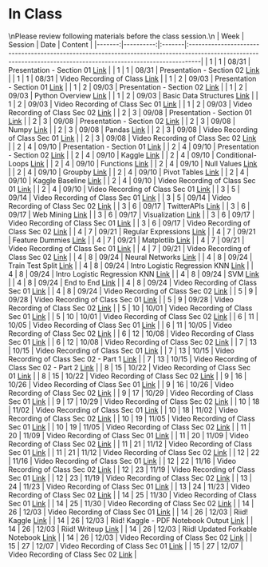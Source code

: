 In Class
============================

\nPlease review following materials before the class session.\n
|   Week |   Session | Date   | Content                                                                                                                                                         |
|-------:|----------:|:-------|:----------------------------------------------------------------------------------------------------------------------------------------------------------------|
|      1 |         1 | 08/31  | Presentation  - Section 01  [Link](https://rpi.box.com/s/g3wsswc1gvqxvamkuxee77eb4qugizvj)                                                                      |
|      1 |         1 | 08/31  | Presentation  - Section 02 [Link](https://rpi.box.com/s/qdd5wlo58f5ludkxmb4yd17mgnyc0sbh)                                                                       |
|      1 |         1 | 08/31  | Video Recording of Class [Link](https://rensselaer.webex.com/rensselaer/ldr.php?RCID=bfb2ae23c30e4151ba55599a4e0e1d8a)                                          |
|      1 |         2 | 09/03  | Presentation  - Section 01  [Link](https://rpi.box.com/s/g3wsswc1gvqxvamkuxee77eb4qugizvj)                                                                      |
|      1 |         2 | 09/03  | Presentation  - Section 02 [Link](https://rpi.box.com/s/qdd5wlo58f5ludkxmb4yd17mgnyc0sbh)                                                                       |
|      1 |         2 | 09/03  | Python Overview [Link](../notebooks/01-intro-python/01-python-overview)                                                                                         |
|      1 |         2 | 09/03  | Basic Data Structures [Link](../notebooks/01-intro-python/02-datastructures)                                                                                    |
|      1 |         2 | 09/03  | Video Recording of Class Sec 01 [Link](https://rensselaer.webex.com/rensselaer/ldr.php?RCID=508048265d664a6f917a44a9bc67cb25)                                   |
|      1 |         2 | 09/03  | Video Recording of Class Sec 02 [Link](https://rensselaer.webex.com/recordingservice/sites/rensselaer/recording/play/e18980e944fe42aa847c242e4d0d8ab8)          |
|      2 |         3 | 09/08  | Presentation  - Section 01  [Link](https://rpi.box.com/s/g3wsswc1gvqxvamkuxee77eb4qugizvj)                                                                      |
|      2 |         3 | 09/08  | Presentation  - Section 02 [Link](https://rpi.box.com/s/qdd5wlo58f5ludkxmb4yd17mgnyc0sbh)                                                                       |
|      2 |         3 | 09/08  | Numpy [Link](../notebooks/01-intro-python/03-numpy)                                                                                                             |
|      2 |         3 | 09/08  | Pandas [Link](../notebooks/01-intro-python/04-pandas)                                                                                                           |
|      2 |         3 | 09/08  | Video Recording of Class Sec 01 [Link](https://rensselaer.webex.com/webappng/sites/rensselaer/recording/play/93fa92484195459490e45719d94d4fe6)                  |
|      2 |         3 | 09/08  | Video Recording of Class Sec 02 [Link](https://rensselaer.webex.com/recordingservice/sites/rensselaer/recording/play/e8ebc605718049ce99e07f066d7cd25f)          |
|      2 |         4 | 09/10  | Presentation  - Section 01  [Link](https://rpi.box.com/s/g3wsswc1gvqxvamkuxee77eb4qugizvj)                                                                      |
|      2 |         4 | 09/10  | Presentation  - Section 02 [Link](https://rpi.box.com/s/qdd5wlo58f5ludkxmb4yd17mgnyc0sbh)                                                                       |
|      2 |         4 | 09/10  | Kaggle  [Link](https://www.kaggle.com/)                                                                                                                         |
|      2 |         4 | 09/10  | Conditional-Loops [Link](../notebooks/02-intro-python/01-conditionals-loops)                                                                                    |
|      2 |         4 | 09/10  | Functions [Link](../notebooks/02-intro-python/02-functions)                                                                                                     |
|      2 |         4 | 09/10  | Null Values [Link](../notebooks/02-intro-python/03-null-values)                                                                                                 |
|      2 |         4 | 09/10  | Groupby  [Link](../notebooks/02-intro-python/04-groupby)                                                                                                        |
|      2 |         4 | 09/10  | Pivot Tables [Link](../notebooks/02-intro-python/04-pivottable)                                                                                                 |
|      2 |         4 | 09/10  | Kaggle Baseline [Link](../notebooks/02-intro-python/05-kaggle-baseline)                                                                                         |
|      2 |         4 | 09/10  | Video Recording of Class Sec 01 [Link](https://rensselaer.webex.com/webappng/sites/rensselaer/recording/play/53d4aef08b534337b8fe077870ee7ec0)                  |
|      2 |         4 | 09/10  | Video Recording of Class Sec 01 [Link](https://rensselaer.webex.com/recordingservice/sites/rensselaer/recording/play/7cf2c9cb7fe04c0ba0b4697e96c291dc)          |
|      3 |         5 | 09/14  | Video Recording of Class Sec 01 [Link](https://rensselaer.webex.com/rensselaer/ldr.php?RCID=6deccb8602db4a1984a7a0e727dffbbc)                                   |
|      3 |         5 | 09/14  | Video Recording of Class Sec 02 [Link](https://rensselaer.webex.com/recordingservice/sites/rensselaer/recording/play/ceeddcf8fdb54ee9a953ed814b4727ab)          |
|      3 |         6 | 09/17  | TwitterAPIs [Link](../notebooks/03-viz-api-scraper/01-intro-api-twitter)                                                                                        |
|      3 |         6 | 09/17  | Web Mining [Link](../notebooks/03-viz-api-scraper/02-intro-python-webmining)                                                                                    |
|      3 |         6 | 09/17  | Visualization [Link](../notebooks/03-viz-api-scraper/03-visualization-python-seaborn)                                                                           |
|      3 |         6 | 09/17  | Video Recording of Class Sec 01 [Link](https://rensselaer.webex.com/rensselaer/ldr.php?RCID=84fd624c95554f8489dfc64d260245df)                                   |
|      3 |         6 | 09/17  | Video Recording of Class Sec 02 [Link](https://rensselaer.webex.com/recordingservice/sites/rensselaer/recording/playback/75e8ebaed323473daf4d9c088a767a89)      |
|      4 |         7 | 09/21  | Regular Expressions [Link](../notebooks/03-viz-api-scraper/04-strings-regular-expressions)                                                                      |
|      4 |         7 | 09/21  | Feature Dummies [Link](../notebooks/03-viz-api-scraper/05-features-dummies)                                                                                     |
|      4 |         7 | 09/21  | Matplotlib [Link](../notebooks/03-viz-api-scraper/06-matplotlib)                                                                                                |
|      4 |         7 | 09/21  | Video Recording of Class Sec 01 [Link](https://rensselaer.webex.com/webappng/sites/rensselaer/recording/play/6bd4d10ef7a443838e020218e96144f5)                  |
|      4 |         7 | 09/21  | Video Recording of Class Sec 02 [Link](https://rensselaer.webex.com/recordingservice/sites/rensselaer/recording/play/e210b8b46f824822b383e452c26ff3af)          |
|      4 |         8 | 09/24  | Neural Networks [Link](../notebooks/04-intro-modeling/01-neural-networks)                                                                                       |
|      4 |         8 | 09/24  | Train Test Split [Link](../notebooks/04-intro-modeling/02-train-test-split)                                                                                     |
|      4 |         8 | 09/24  | Intro Logistic Regression KNN [Link](../notebooks/04-intro-modeling/03-intro-logistic-knn)                                                                      |
|      4 |         8 | 09/24  | Intro Logistic Regression KNN [Link](../notebooks/04-intro-modeling/04-knn)                                                                                     |
|      4 |         8 | 09/24  | SVM [Link](../notebooks/04-intro-modeling/05-svm-roc)                                                                                                           |
|      4 |         8 | 09/24  | End to End [Link](../notebooks/book/02_end_to_end_machine_learning_project)                                                                                     |
|      4 |         8 | 09/24  | Video Recording of Class Sec 01 [Link](https://rensselaer.webex.com/webappng/sites/rensselaer/recording/play/ef3e70bde3e0465181c0ba73d2e050af )                 |
|      4 |         8 | 09/24  | Video Recording of Class Sec 02 [Link](https://rensselaer.webex.com/recordingservice/sites/rensselaer/recording/play/d2dd941f6ef44f0a8ff1ca2d30717b76)          |
|      5 |         9 | 09/28  | Video Recording of Class Sec 01 [Link](https://rensselaer.webex.com/webappng/sites/rensselaer/recording/play/96460dff323947a39ce40b5f6243d46a )                 |
|      5 |         9 | 09/28  | Video Recording of Class Sec 02 [Link](https://rensselaer.webex.com/recordingservice/sites/rensselaer/recording/play/4d00a7cff4c5473f86cd84fd29bf10bd)          |
|      5 |        10 | 10/01  | Video Recording of Class Sec 01 [Link](https://rensselaer.webex.com/webappng/sites/rensselaer/recording/play/70be2c384357437a96b09a704b9e97ac)                  |
|      5 |        10 | 10/01  | Video Recording of Class Sec 02 [Link](https://rensselaer.webex.com/recordingservice/sites/rensselaer/recording/play/4837a7850b704b70b62322acc01f06eb)          |
|      6 |        11 | 10/05  | Video Recording of Class Sec 01 [Link](https://rensselaer.webex.com/recordingservice/sites/rensselaer/recording/play/13bf8548a1dc426583de14caf901d2ba )         |
|      6 |        11 | 10/05  | Video Recording of Class Sec 02 [Link](https://rensselaer.webex.com/recordingservice/sites/rensselaer/recording/play/9455c4cb103b40e09cf371bbc0eac818)          |
|      6 |        12 | 10/08  | Video Recording of Class Sec 01 [Link](https://rensselaer.webex.com/rensselaer/ldr.php?RCID=85bc602596d24edd9373252c2496c457 )                                  |
|      6 |        12 | 10/08  | Video Recording of Class Sec 02 [Link](https://rensselaer.webex.com/recordingservice/sites/rensselaer/recording/playback/8b8bcba58cc847818344bb2da2c201eb)      |
|      7 |        13 | 10/15  | Video Recording of Class Sec 01 [Link](https://rensselaer.webex.com/rensselaer/ldr.php?RCID=786db1209b1742b9b8e18c37ff97f4a7 )                                  |
|      7 |        13 | 10/15  | Video Recording of Class Sec 02 - Part 1 [Link](https://rensselaer.webex.com/recordingservice/sites/rensselaer/recording/play/fa6644e03cd943fdb679f8f604d1264b) |
|      7 |        13 | 10/15  | Video Recording of Class Sec 02 - Part 2 [Link](https://rensselaer.webex.com/recordingservice/sites/rensselaer/recording/play/1d438f22abef4621bd608be72c1e8a22) |
|      8 |        15 | 10/22  | Video Recording of Class Sec 01 [Link](https://rensselaer.webex.com/rensselaer/ldr.php?RCID=98b3f8266fca4b738f5a589c9f65c14c)                                   |
|      8 |        15 | 10/22  | Video Recording of Class Sec 02 [Link](https://rensselaer.webex.com/recordingservice/sites/rensselaer/recording/play/d4da719eff124a678a91a3dc629eab05)          |
|      9 |        16 | 10/26  | Video Recording of Class Sec 01 [Link](https://rensselaer.webex.com/rensselaer/ldr.php?RCID=37ea34ea2bb047b3a776d864570768f6 )                                  |
|      9 |        16 | 10/26  | Video Recording of Class Sec 02 [Link](https://rensselaer.webex.com/recordingservice/sites/rensselaer/recording/play/c5c2dcd89d8b4411b57952bdcaa581a8)          |
|      9 |        17 | 10/29  | Video Recording of Class Sec 01 [Link](https://rensselaer.webex.com/webappng/sites/rensselaer/recording/play/6302a1fd9e504bbbbdc85640b7fd1134)                  |
|      9 |        17 | 10/29  | Video Recording of Class Sec 02 [Link](https://rensselaer.webex.com/recordingservice/sites/rensselaer/recording/play/1051419ff8d84cd7aa83f175650d7b07)          |
|     10 |        18 | 11/02  | Video Recording of Class Sec 01 [Link](https://rensselaer.webex.com/rensselaer/ldr.php?RCID=873e4c3bea174f2d8b9326443b09b9f3)                                   |
|     10 |        18 | 11/02  | Video Recording of Class Sec 02 [Link](https://rensselaer.webex.com/webappng/sites/rensselaer/recording/play/ee3336832ba641129cf313bc739f4b11)                  |
|     10 |        19 | 11/05  | Video Recording of Class Sec 01 [Link](https://rensselaer.webex.com/recordingservice/sites/rensselaer/recording/playback/243882573d9e42bb8429c2794430c0f2)      |
|     10 |        19 | 11/05  | Video Recording of Class Sec 02 [Link](https://rensselaer.webex.com/recordingservice/sites/rensselaer/recording/play/e7a9b73ba41042f59399c1cdd27d3362)          |
|     11 |        20 | 11/09  | Video Recording of Class Sec 01 [Link](https://rensselaer.webex.com/recordingservice/sites/rensselaer/recording/play/f79bb1f7615f4a61a36fe663dd71b504)          |
|     11 |        20 | 11/09  | Video Recording of Class Sec 02 [Link](https://rensselaer.webex.com/recordingservice/sites/rensselaer/recording/play/fce837e8a5994ab8895f27ca7a78672f)          |
|     11 |        21 | 11/12  | Video Recording of Class Sec 01 [Link](https://rensselaer.webex.com/recordingservice/sites/rensselaer/recording/09207f86b4cc45738d9a6e13e0b76a53/playback)      |
|     11 |        21 | 11/12  | Video Recording of Class Sec 02 [Link](https://rensselaer.webex.com/recordingservice/sites/rensselaer/recording/d9a25c7aa7944fc083c4a5d24d6ec650/playback)      |
|     12 |        22 | 11/16  | Video Recording of Class Sec 01 [Link](https://rensselaer.webex.com/recordingservice/sites/rensselaer/recording/13a6e5016cfe492eb7fbe12a14a5abbc/playback)      |
|     12 |        22 | 11/16  | Video Recording of Class Sec 02 [Link](https://rensselaer.webex.com/recordingservice/sites/rensselaer/recording/0d54fe63ea3a45788579d145dc72404a/playback)      |
|     12 |        23 | 11/19  | Video Recording of Class Sec 01 [Link](https://rensselaer.webex.com/webappng/sites/rensselaer/recording/07b0859618af4f8e848e6dc0360fcac8/playback)              |
|     12 |        23 | 11/19  | Video Recording of Class Sec 02 [Link](https://rensselaer.webex.com/recordingservice/sites/rensselaer/recording/815e6d995c344d0f8fb2d4f697fec532/playback)      |
|     13 |        24 | 11/23  | Video Recording of Class Sec 01 [Link](https://rensselaer.webex.com/recordingservice/sites/rensselaer/recording/741cc649873d47e5b5c608a86c93160c/playback)      |
|     13 |        24 | 11/23  | Video Recording of Class Sec 02 [Link](https://rensselaer.webex.com/recordingservice/sites/rensselaer/recording/72e55bad294b4b87a4f7b0455cc078a5/playback)      |
|     14 |        25 | 11/30  | Video Recording of Class Sec 01 [Link](https://rensselaer.webex.com/recordingservice/sites/rensselaer/recording/abf741c1d2414b18b087a5065b3023e5/playback)      |
|     14 |        25 | 11/30  | Video Recording of Class Sec 02 [Link](https://rensselaer.webex.com/recordingservice/sites/rensselaer/recording/4db99a8abae84352af66a3512acbd991/playback)      |
|     14 |        26 | 12/03  | Video Recording of Class Sec 01 [Link](https://rensselaer.webex.com/recordingservice/sites/rensselaer/recording/d0b289dccf8f44e88d3821ea600b1ba1/playback)      |
|     14 |        26 | 12/03  | Riid! Kaggle [Link](https://www.kaggle.com/c/riiid-test-answer-prediction/)                                                                                     |
|     14 |        26 | 12/03  | Riid! Kaggle - PDF Notebook Output [Link](https://rpi.box.com/s/w1ml3vmfi83k1nrznf4w6mrehonup1g9)                                                               |
|     14 |        26 | 12/03  | Riid! Writeup [Link](https://rpi.box.com/s/8dbsv2y14hlikwxd91g1qhij5dw6u482 )                                                                                   |
|     14 |        26 | 12/03  | Riidl Updated Forkable Notebook [Link](https://www.kaggle.com/analyticsdojo/tabnet-fastai-linear-lgb-ensemble-starter )                                         |
|     14 |        26 | 12/03  | Video Recording of Class Sec 02 [Link](https://rensselaer.webex.com/recordingservice/sites/rensselaer/recording/9225b15e90b14de5b74c52abcd17b4ab/playback)      |
|     15 |        27 | 12/07  | Video Recording of Class Sec 01 [Link](https://rensselaer.webex.com/recordingservice/sites/rensselaer/recording/e08d40341b0e4214b626d1c2f82212ab/playback)      |
|     15 |        27 | 12/07  | Video Recording of Class Sec 02 [Link](https://rensselaer.webex.com/recordingservice/sites/rensselaer/recording/500fc42a5d0a4ac2b8335ab0ae6074c4/playback)      |